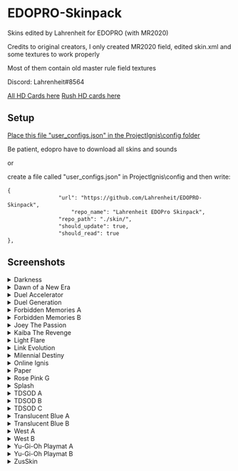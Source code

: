 # EDOPRO-Skinpack
Skins edited by Lahrenheit for EDOPRO (with MR2020)


Credits to original creators, I only created MR2020 field, edited skin.xml and some textures to work properly

Most of them contain old master rule field textures

Discord: Lahrenheit#8564

[All HD Cards here](https://github.com/Deadsy9777/Project-Ignis-HD-Cards)
[Rush HD cards here](https://github.com/Yoshi80/Rush-HD-Pictures)


## Setup
[Place this file "user_configs.json" in the ProjectIgnis\config folder](https://github.com/Lahrenheit/EDOPRO-Skinpack/releases/download/edopro-skinpack/user_configs.json)

Be patient, edopro have to download all skins and sounds

or

create a file called "user_configs.json" in ProjectIgnis\config and then write:

```
{
     			"url": "https://github.com/Lahrenheit/EDOPRO-Skinpack",
      		        "repo_name": "Lahrenheit EDOPro Skinpack",
     			"repo_path": "./skin/",
     			"should_update": true,
     			"should_read": true
},
```

## Screenshots

<details><summary>Darkness</summary>
<p>
   
![Screenshot 35](https://github.com/Lahrenheit/EDOPRO-Skinpack/blob/screenshots/EDOPro%202022-03-25%2014-22-29.png)
![Screenshot 36](https://github.com/Lahrenheit/EDOPRO-Skinpack/blob/screenshots/EDOPro%202022-03-25%2014-27-19.png)
</p>
</details>

<details><summary>Dawn of a New Era</summary>
<p>
 
![Screenshot 23](https://github.com/Lahrenheit/EDOPRO-Skinpack/blob/screenshots/EDOPro%202022-03-25%2014-22-52.png)
![Screenshot 24](https://github.com/Lahrenheit/EDOPRO-Skinpack/blob/screenshots/EDOPro%202022-03-25%2014-27-28.png)
</p>
</details>

<details><summary>Duel Accelerator</summary>
<p>
 
![Screenshot 27](https://github.com/Lahrenheit/EDOPRO-Skinpack/blob/screenshots/EDOPro%202022-03-25%2014-23-11.png)
![Screenshot 28](https://github.com/Lahrenheit/EDOPRO-Skinpack/blob/screenshots/EDOPro%202022-03-25%2014-27-34.png)
</p>
</details>

<details><summary>Duel Generation</summary>
<p>
 
![Screenshot 5](https://github.com/Lahrenheit/EDOPRO-Skinpack/blob/screenshots/EDOPro%202022-03-25%2014-23-20.png)
![Screenshot 6](https://github.com/Lahrenheit/EDOPRO-Skinpack/blob/screenshots/EDOPro%202022-03-25%2014-27-41.png)
</p>
</details>

<details><summary>Forbidden Memories A</summary>
<p>
 
![Screenshot 7](https://github.com/Lahrenheit/EDOPRO-Skinpack/blob/screenshots/EDOPro%202022-03-25%2014-23-30.png)
![Screenshot 8](https://github.com/Lahrenheit/EDOPRO-Skinpack/blob/screenshots/EDOPro%202022-03-25%2014-27-49.png)
</p>
</details>

<details><summary>Forbidden Memories B</summary>
<p>
 
![Screenshot 9](https://github.com/Lahrenheit/EDOPRO-Skinpack/blob/screenshots/EDOPro%202022-03-25%2014-23-39.png)
![Screenshot 10](https://github.com/Lahrenheit/EDOPRO-Skinpack/blob/screenshots/EDOPro%202022-03-25%2014-27-55.png)
</p>
</details>

<details><summary>Joey The Passion</summary>
<p>
 
![Screenshot 11](https://github.com/Lahrenheit/EDOPRO-Skinpack/blob/screenshots/EDOPro%202022-03-25%2014-24-00.png)
![Screenshot 12](https://github.com/Lahrenheit/EDOPRO-Skinpack/blob/screenshots/EDOPro%202022-03-25%2014-28-03.png)
</p>
</details>

<details><summary>Kaiba The Revenge</summary>
<p>
 
![Screenshot 13](https://github.com/Lahrenheit/EDOPRO-Skinpack/blob/screenshots/EDOPro%202022-03-25%2014-24-10.png)
![Screenshot 14](https://github.com/Lahrenheit/EDOPRO-Skinpack/blob/screenshots/EDOPro%202022-03-25%2014-28-10.png)
</p>
</details>

<details><summary>Light Flare</summary>
<p>
   
![Screenshot 33](https://github.com/Lahrenheit/EDOPRO-Skinpack/blob/screenshots/EDOPro%202022-03-25%2014-24-20.png)
![Screenshot 34](https://github.com/Lahrenheit/EDOPRO-Skinpack/blob/screenshots/EDOPro%202022-03-25%2014-28-16.png)
</p>
</details>

<details><summary>Link Evolution</summary>
<p>
 
![Screenshot 15](https://github.com/Lahrenheit/EDOPRO-Skinpack/blob/screenshots/EDOPro%202022-03-25%2014-24-34.png)
![Screenshot 16](https://github.com/Lahrenheit/EDOPRO-Skinpack/blob/screenshots/EDOPro%202022-03-25%2014-28-24.png)
</p>
</details>

<details><summary>Milennial Destiny</summary>
<p>
 
![Screenshot 17](https://github.com/Lahrenheit/EDOPRO-Skinpack/blob/screenshots/EDOPro%202022-03-25%2014-24-45.png)
![Screenshot 18](https://github.com/Lahrenheit/EDOPRO-Skinpack/blob/screenshots/EDOPro%202022-03-25%2014-28-32.png)
</p>
</details>

<details><summary>Online Ignis</summary>
<p>
 
![Screenshot 29](https://github.com/Lahrenheit/EDOPRO-Skinpack/blob/screenshots/EDOPro%202022-03-25%2014-24-54.png)
![Screenshot 30](https://github.com/Lahrenheit/EDOPRO-Skinpack/blob/screenshots/EDOPro%202022-03-25%2014-28-39.png)
</p>
</details>

<details><summary>Paper</summary>
<p>
   
![Screenshot 39](https://github.com/Lahrenheit/EDOPRO-Skinpack/blob/screenshots/EDOPro%202022-03-25%2014-25-02.png)
![Screenshot 40](https://github.com/Lahrenheit/EDOPRO-Skinpack/blob/screenshots/EDOPro%202022-03-25%2014-28-47.png)
</p>
</details>

<details><summary>Rose Pink G</summary>
<p>
   
![Screenshot 43](https://github.com/Lahrenheit/EDOPRO-Skinpack/blob/screenshots/EDOPro%202022-03-25%2014-25-19.png)
![Screenshot 44](https://github.com/Lahrenheit/EDOPRO-Skinpack/blob/screenshots/EDOPro%202022-03-25%2014-28-58.png)
</p>
</details>

<details><summary>Splash</summary>
<p>
   
![Screenshot 41](https://github.com/Lahrenheit/EDOPRO-Skinpack/blob/screenshots/EDOPro%202022-03-25%2014-46-14.png)
![Screenshot 42](https://github.com/Lahrenheit/EDOPRO-Skinpack/blob/screenshots/EDOPro%202022-03-25%2014-46-19.png)
</p>
</details>

<details><summary>TDSOD A</summary>
<p>
 
![Screenshot 1](https://github.com/Lahrenheit/EDOPRO-Skinpack/blob/screenshots/EDOPro%202022-03-25%2014-25-37.png)
![Screenshot 2](https://github.com/Lahrenheit/EDOPRO-Skinpack/blob/screenshots/EDOPro%202022-03-25%2014-29-07.png)
</p>
</details>

<details><summary>TDSOD B</summary>
<p>
 
![Screenshot 3](https://github.com/Lahrenheit/EDOPRO-Skinpack/blob/screenshots/EDOPro%202022-03-25%2014-25-47.png)
![Screenshot 4](https://github.com/Lahrenheit/EDOPRO-Skinpack/blob/screenshots/EDOPro%202022-03-25%2014-29-14.png)
</p>
</details>

<details><summary>TDSOD C</summary>
<p>
 
![Screenshot 27](https://github.com/Lahrenheit/EDOPRO-Skinpack/blob/screenshots/EDOPro%202022-03-25%2014-25-54.png)
![Screenshot 28](https://github.com/Lahrenheit/EDOPRO-Skinpack/blob/screenshots/EDOPro%202022-03-25%2014-29-21.png)
</p>
</details>

<details><summary>Translucent Blue A</summary>
<p>
 
![Screenshot 19](https://github.com/Lahrenheit/EDOPRO-Skinpack/blob/screenshots/EDOPro%202022-03-25%2014-26-04.png)
![Screenshot 20](https://github.com/Lahrenheit/EDOPRO-Skinpack/blob/screenshots/EDOPro%202022-03-25%2014-29-31.png)
</p>
</details>

<details><summary>Translucent Blue B</summary>
<p>
   
![Screenshot 21](https://github.com/Lahrenheit/EDOPRO-Skinpack/blob/screenshots/EDOPro%202022-03-25%2014-26-13.png)
![Screenshot 22](https://github.com/Lahrenheit/EDOPRO-Skinpack/blob/screenshots/EDOPro%202022-03-25%2014-29-38.png)
</p>
</details>

<details><summary>West A</summary>
<p>
   
![Screenshot 37](https://github.com/Lahrenheit/EDOPRO-Skinpack/blob/screenshots/EDOPro%202022-03-25%2014-26-25.png)
![Screenshot 38](https://github.com/Lahrenheit/EDOPRO-Skinpack/blob/screenshots/EDOPro%202022-03-25%2014-29-44.png)
</p>
</details>

<details><summary>West B</summary>
<p>
   
![Screenshot 43](https://github.com/Lahrenheit/EDOPRO-Skinpack/blob/screenshots/EDOPro%202022-03-25%2014-26-32.png)
![Screenshot 44](https://github.com/Lahrenheit/EDOPRO-Skinpack/blob/screenshots/EDOPro%202022-03-25%2014-29-50.png)
</p>
</details>

<details><summary>Yu-Gi-Oh Playmat A</summary>
<p>
   
![Screenshot 23](https://github.com/Lahrenheit/EDOPRO-Skinpack/blob/screenshots/EDOPro%202022-03-25%2014-26-41.png)
![Screenshot 24](https://github.com/Lahrenheit/EDOPRO-Skinpack/blob/screenshots/EDOPro%202022-03-25%2014-30-00.png)
</p>
</details>

<details><summary>Yu-Gi-Oh Playmat B</summary>
<p>
   
![Screenshot 25](https://github.com/Lahrenheit/EDOPRO-Skinpack/blob/screenshots/EDOPro%202022-03-25%2014-26-48.png)
![Screenshot 26](https://github.com/Lahrenheit/EDOPRO-Skinpack/blob/screenshots/EDOPro%202022-03-25%2014-30-06.png)
</p>
</details>

<details><summary>ZusSkin</summary>
<p>
   
![Screenshot 31](https://github.com/Lahrenheit/EDOPRO-Skinpack/blob/screenshots/EDOPro%202022-03-25%2014-27-03.png)
![Screenshot 32](https://github.com/Lahrenheit/EDOPRO-Skinpack/blob/screenshots/EDOPro%202022-03-25%2014-30-13.png)
</p>
</details>


